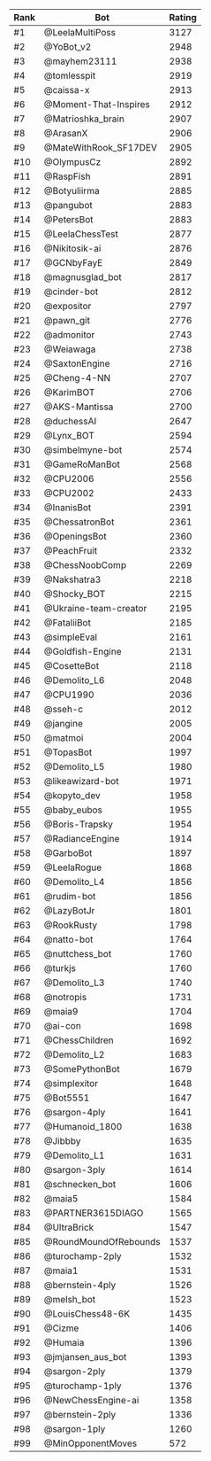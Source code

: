 Rank|Bot|Rating
---|---|---
#1|@LeelaMultiPoss|3127
#2|@YoBot_v2|2948
#3|@mayhem23111|2938
#4|@tomlesspit|2919
#5|@caissa-x|2913
#6|@Moment-That-Inspires|2912
#7|@Matrioshka_brain|2907
#8|@ArasanX|2906
#9|@MateWithRook_SF17DEV|2905
#10|@OlympusCz|2892
#11|@RaspFish|2891
#12|@Botyuliirma|2885
#13|@pangubot|2883
#14|@PetersBot|2883
#15|@LeelaChessTest|2877
#16|@Nikitosik-ai|2876
#17|@GCNbyFayE|2849
#18|@magnusglad_bot|2817
#19|@cinder-bot|2812
#20|@expositor|2797
#21|@pawn_git|2776
#22|@admonitor|2743
#23|@Weiawaga|2738
#24|@SaxtonEngine|2716
#25|@Cheng-4-NN|2707
#26|@KarimBOT|2706
#27|@AKS-Mantissa|2700
#28|@duchessAI|2647
#29|@Lynx_BOT|2594
#30|@simbelmyne-bot|2574
#31|@GameRoManBot|2568
#32|@CPU2006|2556
#33|@CPU2002|2433
#34|@InanisBot|2391
#35|@ChessatronBot|2361
#36|@OpeningsBot|2360
#37|@PeachFruit|2332
#38|@ChessNoobComp|2269
#39|@Nakshatra3|2218
#40|@Shocky_BOT|2215
#41|@Ukraine-team-creator|2195
#42|@FataliiBot|2185
#43|@simpleEval|2161
#44|@Goldfish-Engine|2131
#45|@CosetteBot|2118
#46|@Demolito_L6|2048
#47|@CPU1990|2036
#48|@sseh-c|2012
#49|@jangine|2005
#50|@matmoi|2004
#51|@TopasBot|1997
#52|@Demolito_L5|1980
#53|@likeawizard-bot|1971
#54|@kopyto_dev|1958
#55|@baby_eubos|1955
#56|@Boris-Trapsky|1954
#57|@RadianceEngine|1914
#58|@GarboBot|1897
#59|@LeelaRogue|1868
#60|@Demolito_L4|1856
#61|@rudim-bot|1856
#62|@LazyBotJr|1801
#63|@RookRusty|1798
#64|@natto-bot|1764
#65|@nuttchess_bot|1760
#66|@turkjs|1760
#67|@Demolito_L3|1740
#68|@notropis|1731
#69|@maia9|1704
#70|@ai-con|1698
#71|@ChessChildren|1692
#72|@Demolito_L2|1683
#73|@SomePythonBot|1679
#74|@simplexitor|1648
#75|@Bot5551|1647
#76|@sargon-4ply|1641
#77|@Humanoid_1800|1638
#78|@Jibbby|1635
#79|@Demolito_L1|1631
#80|@sargon-3ply|1614
#81|@schnecken_bot|1606
#82|@maia5|1584
#83|@PARTNER3615DIAGO|1565
#84|@UltraBrick|1547
#85|@RoundMoundOfRebounds|1537
#86|@turochamp-2ply|1532
#87|@maia1|1531
#88|@bernstein-4ply|1526
#89|@melsh_bot|1523
#90|@LouisChess48-6K|1435
#91|@Cizme|1406
#92|@Humaia|1396
#93|@jmjansen_aus_bot|1393
#94|@sargon-2ply|1379
#95|@turochamp-1ply|1376
#96|@NewChessEngine-ai|1358
#97|@bernstein-2ply|1336
#98|@sargon-1ply|1260
#99|@MinOpponentMoves|572
